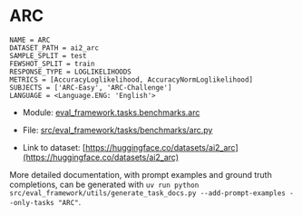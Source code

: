 # ARC

````
NAME = ARC
DATASET_PATH = ai2_arc
SAMPLE_SPLIT = test
FEWSHOT_SPLIT = train
RESPONSE_TYPE = LOGLIKELIHOODS
METRICS = [AccuracyLoglikelihood, AccuracyNormLoglikelihood]
SUBJECTS = ['ARC-Easy', 'ARC-Challenge']
LANGUAGE = <Language.ENG: 'English'>
````

- Module: [eval_framework.tasks.benchmarks.arc](eval_framework.tasks.benchmarks.arc)

- File: [src/eval_framework/tasks/benchmarks/arc.py](../../src/eval_framework/tasks/benchmarks/arc.py)

- Link to dataset: [https://huggingface.co/datasets/ai2_arc](https://huggingface.co/datasets/ai2_arc)

More detailed documentation, with prompt examples and ground truth completions, can be generated with `uv run python src/eval_framework/utils/generate_task_docs.py --add-prompt-examples --only-tasks "ARC"`.
